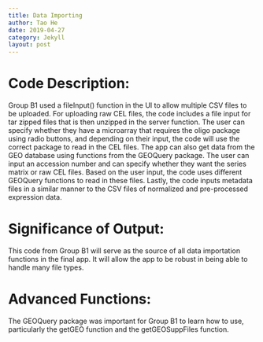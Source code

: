 ```yaml
---
title: Data Importing
author: Tao He
date: 2019-04-27
category: Jekyll
layout: post
---
```


# Code Description:
Group B1 used a fileInput() function in the UI to allow multiple CSV files to be uploaded. For uploading raw CEL files, the code includes a file input for tar zipped files that is then unzipped in the server function. The user can specify whether they have a microarray that requires the oligo package using radio buttons, and depending on their input, the code will use the correct package to read in the CEL files. The app can also get data from the GEO database using functions from the GEOQuery package. The user can input an accession number and can specify whether they want the series matrix or raw CEL files. Based on the user input, the code uses different GEOQuery functions to read in these files. Lastly, the code inputs metadata files in a similar manner to the CSV files of normalized and pre-processed expression data.

# Significance of Output: 
This code from Group B1 will serve as the source of all data importation functions in the final app. It will allow the app to be robust in being able to handle many file types.

# Advanced Functions: 
The GEOQuery package was important for Group B1 to learn how to use, particularly the getGEO function and the getGEOSuppFiles function. 


